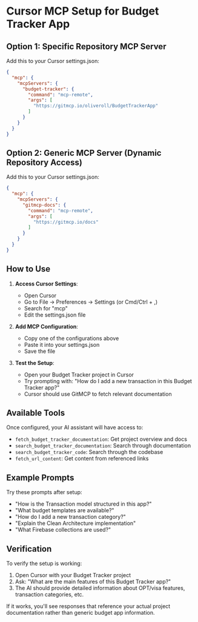 # Cursor MCP Setup for Budget Tracker App

## Option 1: Specific Repository MCP Server

Add this to your Cursor settings.json:

```json
{
  "mcp": {
    "mcpServers": {
      "budget-tracker": {
        "command": "mcp-remote",
        "args": [
          "https://gitmcp.io/oliveroll/BudgetTrackerApp"
        ]
      }
    }
  }
}
```

## Option 2: Generic MCP Server (Dynamic Repository Access)

Add this to your Cursor settings.json:

```json
{
  "mcp": {
    "mcpServers": {
      "gitmcp-docs": {
        "command": "mcp-remote", 
        "args": [
          "https://gitmcp.io/docs"
        ]
      }
    }
  }
}
```

## How to Use

1. **Access Cursor Settings**:
   - Open Cursor
   - Go to File → Preferences → Settings (or Cmd/Ctrl + ,)
   - Search for "mcp" 
   - Edit the settings.json file

2. **Add MCP Configuration**:
   - Copy one of the configurations above
   - Paste it into your settings.json
   - Save the file

3. **Test the Setup**:
   - Open your Budget Tracker project in Cursor
   - Try prompting with: "How do I add a new transaction in this Budget Tracker app?"
   - Cursor should use GitMCP to fetch relevant documentation

## Available Tools

Once configured, your AI assistant will have access to:

- `fetch_budget_tracker_documentation`: Get project overview and docs
- `search_budget_tracker_documentation`: Search through documentation  
- `search_budget_tracker_code`: Search through the codebase
- `fetch_url_content`: Get content from referenced links

## Example Prompts

Try these prompts after setup:

- "How is the Transaction model structured in this app?"
- "What budget templates are available?"
- "How do I add a new transaction category?"
- "Explain the Clean Architecture implementation"
- "What Firebase collections are used?"

## Verification

To verify the setup is working:

1. Open Cursor with your Budget Tracker project
2. Ask: "What are the main features of this Budget Tracker app?"
3. The AI should provide detailed information about OPT/visa features, transaction categories, etc.

If it works, you'll see responses that reference your actual project documentation rather than generic budget app information.
